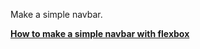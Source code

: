 Make a simple navbar.

[**How to make a simple navbar with flexbox**](https://www.youtube.com/watch?v=bmhHrLOvwCY&list=PLl9SlN3pT-OBkVmCxyQatOWkVTlS8A_9h&index=1)